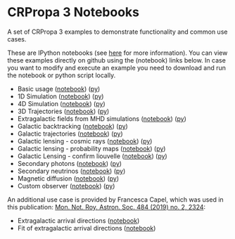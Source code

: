 # CRPropa 3 Notebooks
A set of CRPropa 3 examples to demonstrate functionality and common use cases.

These are IPython notebooks (see [here](https://ipython.org/notebook.html) for more information).
You can view these examples directly on github using the (notebook) links below.
In case you want to modify and execute an example you need to download and run the notebook or python script locally.

 * Basic usage  ([notebook](https://github.com/CRPropa/CRPropa3-notebooks/blob/master/basics/basics.v4.ipynb)) ([py](https://raw.githubusercontent.com/CRPropa/CRPropa3-notebooks/master/basics/basics.py))
 * 1D Simulation  ([notebook](https://github.com/CRPropa/CRPropa3-notebooks/blob/master/sim1D/sim1D.v4.ipynb)) ([py](https://raw.githubusercontent.com/CRPropa/CRPropa3-notebooks/master/sim1D/sim1D.py))
 * 4D Simulation  ([notebook](https://github.com/CRPropa/CRPropa3-notebooks/blob/master/sim4D/sim4D.v4.ipynb)) ([py](https://raw.githubusercontent.com/CRPropa/CRPropa3-notebooks/master/sim4D/sim4D.py))
 * 3D Trajectories  ([notebook](https://github.com/CRPropa/CRPropa3-notebooks/blob/master/trajectories/trajectories.v4.ipynb)) ([py](https://raw.githubusercontent.com/CRPropa/CRPropa3-notebooks/master/trajectories/trajectories.py))
 * Extragalactic fields from MHD simulations  ([notebook](https://github.com/CRPropa/CRPropa3-notebooks/blob/master/extragalactic_fields/MHD_models.v4.ipynb)) ([py](https://raw.githubusercontent.com/CRPropa/CRPropa3-notebooks/master/extragalactic_fields/MHD_models.py))
 * Galactic backtracking  ([notebook](https://github.com/CRPropa/CRPropa3-notebooks/blob/master/galactic_backtracking/galactic_backtracking.v4.ipynb)) ([py](https://raw.githubusercontent.com/CRPropa/CRPropa3-notebooks/master/galactic_backtracking/galactic_backtracking.py))
 * Galactic trajectories  ([notebook](https://github.com/CRPropa/CRPropa3-notebooks/blob/master/galactic_trajectories/galactic_trajectories.v4.ipynb)) ([py](https://raw.githubusercontent.com/CRPropa/CRPropa3-notebooks/master/galactic_trajectories/galactic_trajectories.py))
 * Galactic lensing - cosmic rays  ([notebook](https://github.com/CRPropa/CRPropa3-notebooks/blob/master/galactic_lensing/lensing_cr.v4.ipynb)) ([py](https://raw.githubusercontent.com/CRPropa/CRPropa3-notebooks/master/galactic_lensing/lensing_cr.py))
 * Galactic lensing - probability maps  ([notebook](https://github.com/CRPropa/CRPropa3-notebooks/blob/master/galactic_lensing/lensing_maps.v4.ipynb)) ([py](https://raw.githubusercontent.com/CRPropa/CRPropa3-notebooks/master/galactic_lensing/lensing_maps.py))
 * Galactic Lensing - confirm liouvelle  ([notebook](https://github.com/CRPropa/CRPropa3-notebooks/blob/master/galactic_lensing/lensing_liouvelle.v1.ipynb)) ([py](https://raw.githubusercontent.com/CRPropa/CRPropa3-notebooks/master/galactic_lensing/lensing_liouvelle.py))
 * Secondary photons  ([notebook](https://github.com/CRPropa/CRPropa3-notebooks/blob/master/secondaries/photons.v4.ipynb)) ([py](https://raw.githubusercontent.com/CRPropa/CRPropa3-notebooks/master/secondaries/photons.py))
 * Secondary neutrinos  ([notebook](https://github.com/CRPropa/CRPropa3-notebooks/blob/master/secondaries/neutrinos.v4.ipynb)) ([py](https://raw.githubusercontent.com/CRPropa/CRPropa3-notebooks/master/secondaries/neutrinos.py))
 * Magnetic diffusion  ([notebook](https://github.com/CRPropa/CRPropa3-notebooks/blob/master/Diffusion/DiffusionValidationI.v4.ipynb)) ([py](https://raw.githubusercontent.com/CRPropa/CRPropa3-notebooks/master/Diffusion/DiffusionValidationI.py))
 * Custom observer  ([notebook](https://github.com/CRPropa/CRPropa3-notebooks/blob/master/advanced/CustomObserver.v4.ipynb)) ([py](https://raw.githubusercontent.com/CRPropa/CRPropa3-notebooks/master/advanced/CustomObserver.py))

An additional use case is provided by Francesca Capel, which was used in this publication: [Mon. Not. Roy. Astron. Soc. 484 (2019) no. 2, 2324](https://academic.oup.com/mnras/article/484/2/2324/5287987):

 * Extragalactic arrival directions  ([notebook](https://github.com/cescalara/uhecr_model/blob/master/3_fits_to_simulations/crpropa/crpropa_simulation.ipynb))
 * Fit of extragalactic arrival directions  ([notebook](https://github.com/cescalara/uhecr_model/blob/master/3_fits_to_simulations/crpropa/crpropa_fit.ipynb))
